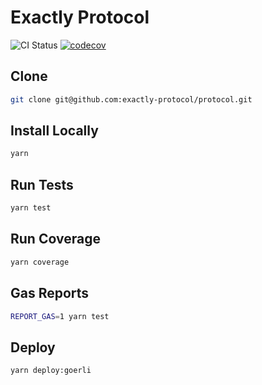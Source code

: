 # Exactly Protocol

![CI Status](https://github.com/exactly-protocol/protocol/actions/workflows/test.yml/badge.svg)
[![codecov](https://codecov.io/gh/exactly-protocol/protocol/branch/main/graph/badge.svg?token=qYngTpvXBT)](https://codecov.io/gh/exactly-protocol/protocol)

## Clone

```bash
git clone git@github.com:exactly-protocol/protocol.git
```

## Install Locally

```bash
yarn
```

## Run Tests

```bash
yarn test
```

## Run Coverage

```bash
yarn coverage
```

## Gas Reports

```bash
REPORT_GAS=1 yarn test
```

## Deploy

```bash
yarn deploy:goerli
```
